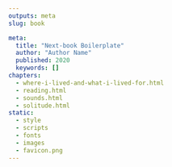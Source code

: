 ```yaml
---
outputs: meta
slug: book

meta:
  title: "Next-book Boilerplate"
  author: "Author Name"
  published: 2020
  keywords: []
chapters:
  - where-i-lived-and-what-i-lived-for.html
  - reading.html
  - sounds.html
  - solitude.html
static:
  - style
  - scripts
  - fonts
  - images
  - favicon.png
---
```


